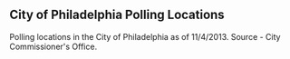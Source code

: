 ## City of Philadelphia Polling Locations

Polling locations in the City of Philadelphia as of 11/4/2013. Source - City Commissioner's Office.